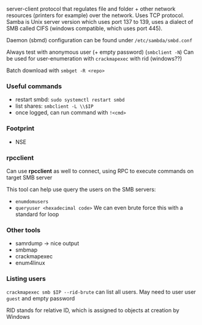
server-client protocol that regulates file and folder + other network resources (printers for example) over the network.
Uses TCP protocol.
Samba is Unix server version which uses port 137 to 139, uses a dialect of SMB called CIFS (windows compatible, which uses port 445).

Daemon (sbmd) configuration can be found under `/etc/sambda/smbd.conf`

Always test with anonymous user (+ empty password) (`smbclient -N`)
Can be used for user-enumeration with `crackmapexec` with rid (windows??)

Batch download with `smbget -R <repo>`

### Useful commands
- restart smbd: `sudo systemctl restart smbd`
- list shares:  `smbclient -L \\$IP`
- once logged, can run command with `!<cmd>`

### Footprint
- NSE

### rpcclient
Can use **rpcclient** as well to connect, using RPC to execute commands on target SMB server

This tool can help use query the users on the SMB servers:
- `enumdomusers`
- `queryuser <hexadecimal code>`
We can even brute force this with a standard for loop

### Other tools
- samrdump -> nice output
- smbmap
- crackmapexec
- enum4linux

### Listing users
`crackmapexec smb $IP --rid-brute` can list all users. May need to user user `guest` and empty password

RID stands for relative ID, which is assigned to objects at creation by Windows